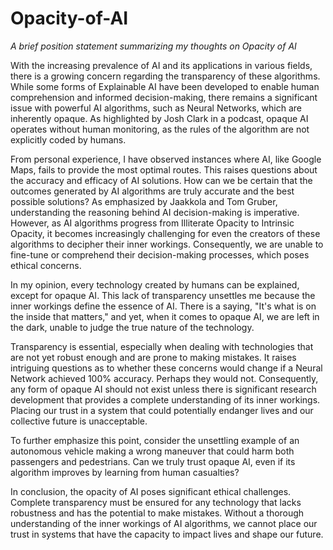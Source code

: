 # Opacity-of-AI
*A brief position statement summarizing my thoughts on Opacity of AI*

With the increasing prevalence of AI and its applications in various fields, there is a growing concern regarding the transparency of these algorithms. While some forms of Explainable AI have been developed to enable human comprehension and informed decision-making, there remains a significant issue with powerful AI algorithms, such as Neural Networks, which are inherently opaque. As highlighted by Josh Clark in a podcast, opaque AI operates without human monitoring, as the rules of the algorithm are not explicitly coded by humans.

From personal experience, I have observed instances where AI, like Google Maps, fails to provide the most optimal routes. This raises questions about the accuracy and efficacy of AI solutions. How can we be certain that the outcomes generated by AI algorithms are truly accurate and the best possible solutions? As emphasized by Jaakkola and Tom Gruber, understanding the reasoning behind AI decision-making is imperative. However, as AI algorithms progress from Illiterate Opacity to Intrinsic Opacity, it becomes increasingly challenging for even the creators of these algorithms to decipher their inner workings. Consequently, we are unable to fine-tune or comprehend their decision-making processes, which poses ethical concerns.

In my opinion, every technology created by humans can be explained, except for opaque AI. This lack of transparency unsettles me because the inner workings define the essence of AI. There is a saying, "It's what is on the inside that matters," and yet, when it comes to opaque AI, we are left in the dark, unable to judge the true nature of the technology.

Transparency is essential, especially when dealing with technologies that are not yet robust enough and are prone to making mistakes. It raises intriguing questions as to whether these concerns would change if a Neural Network achieved 100% accuracy. Perhaps they would not. Consequently, any form of opaque AI should not exist unless there is significant research development that provides a complete understanding of its inner workings. Placing our trust in a system that could potentially endanger lives and our collective future is unacceptable.

To further emphasize this point, consider the unsettling example of an autonomous vehicle making a wrong maneuver that could harm both passengers and pedestrians. Can we truly trust opaque AI, even if its algorithm improves by learning from human casualties?

In conclusion, the opacity of AI poses significant ethical challenges. Complete transparency must be ensured for any technology that lacks robustness and has the potential to make mistakes. Without a thorough understanding of the inner workings of AI algorithms, we cannot place our trust in systems that have the capacity to impact lives and shape our future.
